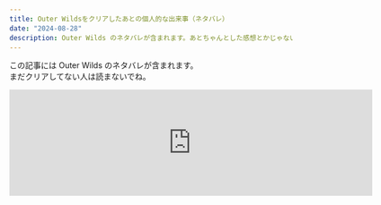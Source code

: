 ```yaml
---
title: Outer Wildsをクリアしたあとの個人的な出来事（ネタバレ）
date: "2024-08-28"
description: Outer Wilds のネタバレが含まれます。あとちゃんとした感想とかじゃないよ
---
```


この記事には Outer Wilds のネタバレが含まれます。  
まだクリアしてない人は読まないでね。

<iframe src="https://store.steampowered.com/widget/753640/" frameborder="0" width="646" height="190"></iframe>

<div style="height: 100vh;"></div>

最近 Outer Wilds をクリアした。合計 30 時間くらい。

いくつかネット上のヒントを見てしまい、クリアした今はすごく後悔してるんだけど、ゲーム自体はすごい体験だった。特にエンディングが好き。三体の最終巻とか、<span style="color:#fff;">スケールがデカくなって文明とか宇宙そのものが相対化される</span>展開が大好物なのだ。

だけど、アクションが苦手なのもあり、プレイしてる最中は常に苦しかった。特に脆い空洞のブラックホール。最初に訪れた惑星で、自分は何十回もブラックホールに落ち続けた。しかもプレイ中、終盤までホワイトホールステーションの起動の仕方が分からなくて（装置をオンにする必要があるの気づかなくない？）、だから探索中ブラックホールに吸い込まれる → 絶望 → ゲーム終了を何度も繰り返した。そういうわけで、ブラックホールは本能的な恐怖の対象となり、脆い空洞でブラックホールを見るたびに変な手汗が出るようになっていた。

![ブラックホールの写真](../../assets/240828/blackhole.png)

<center><small>本当に嫌い</small></center>

<p></p>

...で。Outer Wilds をクリアした数日後、VALORANT という FPS をプレイしていて、そこで再び恐怖を感じた。認識より先に飛び込んでくるタイプの恐怖だ。画面をよく見ると、画面中央には黒い球体があった。

![オーメンの1wayスモーク](../../assets/240828/omen.png)

<center><small><a href="https://valorant-5chnews.com/archives/5742">出典</a></small></center>

<p></p>

それはオーメンの 1way スモークと呼ばれるアビリティの使用法で、VALORANT では頻出のテクニックだし、自分も Outer Wilds をプレイする数年前から知っていたはずだった。視界を塞ぐだけのオブジェクト。なのに、自分はこの画面を見てまず恐怖を感じ、しばらく息が浅くなった。次いでこれがオーメンの 1way スモークだと気づいて、どうしてこんなに怖いんだろうと数秒考えた結果、Outer Wilds のブラックホールとの類似性に気付いた。それくらい、意識を飛び越えて脳に恐怖が刻み込まれていたのだ。

<br><br>

で、まあ、何が言いたいのかというと...ゲームオーバーの体験って、わりと脳の深いところに刻まれるっぽいということだ。死の疑似体験なのかもしれない。Outer Wilds のブラックホール、砂場、アンコウあたりへの恐怖は脳に刻み込まれている。消えても誰にも惜しまれない。

ふと、SAEKO の体験版にもらったいくつかの感想を思い出した。「冴子の手が動くたびにとてつもない恐怖を感じる」。正直なところ、大げさすぎないかと思っていた。でも、Outer Wilds をプレイした今なら分かる。冴子に殺されて、１からイベントをやり直す経験を何度かすれば、死の間際に映る手は、同じように本能的な恐怖の対象になるだろう。

SAEKO は絶賛開発中で、ときどきゲームデザインや UX について考えたりする。自分はあんま死にゲーが好きじゃないし（ムカつくから）、プレイヤーに不要なストレスは与えたくないな〜と思っている。でも、Outer Wilds で毎回あの焚き火に戻されるみたいに、ストレスを与えることで得られる経験みたいなのもあるかも。SAEKO の今の仕様は、無意識のうちにだけど、それをうまく使えるのかな〜と思った。自画自賛！

<br><br>

本当は SNS にスイって投稿して終わらせるはずだったんだけど、どう頑張ってもネタバレになるのでブログの記事にした。ゲームクリエイター感が出てよかったかも。今後もこれくらいの軽さでたまに書けたらいいな〜。

<br><br>

<iframe src="https://store.steampowered.com/widget/2492120/" frameborder="0" width="646" height="190"></iframe>

<p class="figcaption">ついでにSAEKOのストアページも貼っておくよ</p>
